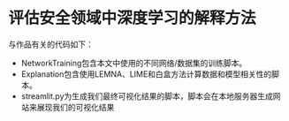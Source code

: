 # 评估安全领域中深度学习的解释方法

与作品有关的代码如下：

- NetworkTraining包含本文中使用的不同网络/数据集的训练脚本。
- Explanation包含使用LEMNA、LIME和白盒方法计算数据和模型相关性的脚本。
- streamlit.py为生成我们最终可视化结果的脚本，脚本会在本地服务器生成网站来展现我们的可视化结果
